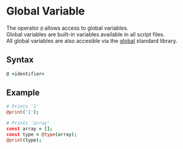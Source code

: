 # Global Variable

The operator `@` allows access to global variables.  
Global variables are built-in variables available in all script files.  
All global variables are also accesible via the [global](../stdlib/global.md) standard library.  

## Syntax

```coffeescript
@ <identifier>
```

## Example

```coffeescript
# Prints '1'
@print('1');
```

```coffeescript
# Prints 'array'
const array = [];
const type = @type(array);
@print(type);
```
